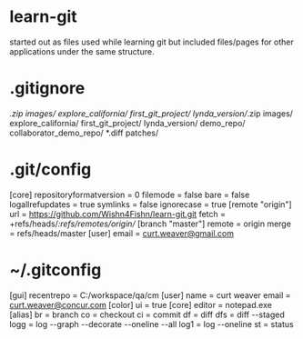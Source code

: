 # learn-git
started out as files used while learning git but included files/pages for other applications under the same structure.

# .gitignore
*.zip
images/
explore_california/
first_git_project/
lynda_version/*.zip
images/
explore_california/
first_git_project/
lynda_version/
demo_repo/
collaborator_demo_repo/
*.diff
patches/

# .git/config
[core]
        repositoryformatversion = 0
        filemode = false
        bare = false
        logallrefupdates = true
        symlinks = false
        ignorecase = true
[remote "origin"]
        url = https://github.com/Wishn4Fishn/learn-git.git
        fetch = +refs/heads/*:refs/remotes/origin/*
[branch "master"]
        remote = origin
        merge = refs/heads/master
[user]
        email = curt.weaver@gmail.com

# ~/.gitconfig
[gui]
        recentrepo = C:/workspace/qa/cm
[user]
        name = curt weaver
        email = curt.weaver@concur.com
[color]
        ui = true
[core]
        editor = notepad.exe
[alias]
        br = branch
        co = checkout
        ci = commit
        df = diff
        dfs = diff --staged
        logg = log --graph --decorate --oneline --all
        log1 = log --oneline
        st = status
